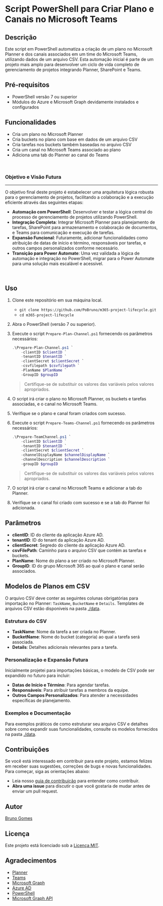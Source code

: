 # Script PowerShell para Criar Plano e Canais no Microsoft Teams

## Descrição

Este script em PowerShell automatiza a criação de um plano no Microsoft Planner e dos canais associados em um time do Microsoft Teams, utilizando dados de um arquivo CSV. Esta automação inicial é parte de um projeto mais amplo para desenvolver um ciclo de vida completo de gerenciamento de projetos integrando Planner, SharePoint e Teams.

## Pré-requisitos

- PowerShell versão 7 ou superior
- Módulos do Azure e Microsoft Graph devidamente instalados e configurados

## Funcionalidades

- Cria um plano no Microsoft Planner
- Cria buckets no plano com base em dados de um arquivo CSV
- Cria tarefas nos buckets também baseadas no arquivo CSV
- Cria um canal no Microsoft Teams associado ao plano
- Adiciona uma tab do Planner ao canal do Teams

<br>

### Objetivo e Visão Futura

---

O objetivo final deste projeto é estabelecer uma arquitetura lógica robusta para o gerenciamento de projetos, facilitando a colaboração e a execução eficiente através das seguintes etapas:

- **Automação com PowerShell**: Desenvolver e testar a lógica central do processo de gerenciamento de projetos utilizando PowerShell.
- **Integração Completa**: Integrar Microsoft Planner para planejamento de tarefas, SharePoint para armazenamento e colaboração de documentos, e Teams para comunicação e execução de tarefas.
- **Expansão Funcional**: Futuramente, adicionar funcionalidades como atribuição de datas de início e término, responsáveis por tarefas, e outros campos personalizados conforme necessário.
- **Transição para Power Automate**: Uma vez validada a lógica de automação e integração no PowerShell, migrar para o Power Automate para uma solução mais escalável e acessível.

<br>


## Uso

1. Clone este repositório em sua máquina local.
    * `git clone https://github.com/PoBruno/m365-project-lifecycle.git`
    * `cd m365-project-lifecycle`
2. Abra o PowerShell (versão 7 ou superior).
3. Execute o script `Prepare-Plan-Channel.ps1` fornecendo os parâmetros necessários:
    
    ```powershell
    .\Prepare-Plan-Channel.ps1 `
        -clientID $clientID `
        -tenantID $tenantID `
        -clientSecret $clientSecret `
        -csvfilepath $csvfilepath `
        -PlanName $PlanName `
        -GroupID $groupID
    ```
    > Certifique-se de substituir os valores das variáveis pelos valores apropriados.

4. O script irá criar o plano no Microsoft Planner, os buckets e tarefas associadas, e o canal no Microsoft Teams.
5. Verifique se o plano e canal foram criados com sucesso.
5. Execute o script `Prepare-Teams-Channel.ps1` fornecendo os parâmetros necessários:
    
    ```powershell
    .\Prepare-TeamChannel.ps1 `
        -clientID $clientID `
        -tenantID $tenantID `
        -clientSecret $clientSecret `
        -channelDisplayName $channelDisplayName `
        -channelDescription $channelDescription `
        -groupID $groupID
    ```
    > Certifique-se de substituir os valores das variáveis pelos valores apropriados.

6. O script irá criar o canal no Microsoft Teams e adicionar a tab do Planner.
7. Verifique se o canal foi criado com sucesso e se a tab do Planner foi adicionada.


## Parâmetros

- **clientID**: ID do cliente da aplicação Azure AD.
- **tenantID**: ID do tenant da aplicação Azure AD.
- **clientSecret**: Segredo do cliente da aplicação Azure AD.
- **csvFilePath**: Caminho para o arquivo CSV que contém as tarefas e buckets.
- **PlanName**: Nome do plano a ser criado no Microsoft Planner.
- **GroupID**: ID do grupo Microsoft 365 ao qual o plano e canal serão associados.

## Modelos de Planos em CSV

O arquivo CSV deve conter as seguintes colunas obrigatórias para importação no Planner: `TaskName`, `BucketName` e `Details`. Templates de arquivos CSV estão disponíveis na pasta [./data](./data).

### Estrutura do CSV

- **TaskName**: Nome da tarefa a ser criada no Planner.
- **BucketName**: Nome do bucket (categoria) ao qual a tarefa será associada.
- **Details**: Detalhes adicionais relevantes para a tarefa.

### Personalização e Expansão Futura

Inicialmente projetei para importações básicas, o modelo de CSV pode ser expandido no futuro para incluir:

- **Datas de Início e Término**: Para agendar tarefas.
- **Responsáveis**: Para atribuir tarefas a membros da equipe.
- **Outros Campos Personalizados**: Para atender a necessidades específicas de planejamento.

### Exemplos e Documentação

Para exemplos práticos de como estruturar seu arquivo CSV e detalhes sobre como expandir suas funcionalidades, consulte os modelos fornecidos na pasta [./data](./data).




## Contribuições

Se você está interessado em contribuir para este projeto, estamos felizes em receber suas sugestões, correções de bugs e novas funcionalidades. Para começar, siga as orientações abaixo:

- Leia nosso [guia de contribuição](CONTRIBUTING.md) para entender como contribuir.
- **Abra uma issue** para discutir o que você gostaria de mudar antes de enviar um pull request.

## Autor

[Bruno Gomes](https://github.com/PoBruno)

## Licença

Este projeto está licenciado sob a [Licença MIT](./LICENSE.md).

## Agradecimentos

- [Planner](https://planner.uservoice.com/forums/330525-microsoft-planner-feedback-forum)
- [Teams](https://microsoftteams.uservoice.com/forums/555103-public?category_id=210045)
- [Microsoft Graph](https://docs.microsoft.com/pt-br/graph/overview)
- [Azure AD](https://docs.microsoft.com/pt-br/azure/active-directory/)
- [PowerShell](https://docs.microsoft.com/pt-br/powershell/scripting/overview?view=powershell-7.1)
- [Microsoft Graph API](https://developer.microsoft.com/pt-br/graph)

